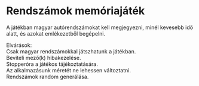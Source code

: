 # Rendszámok memóriajáték
A játékban magyar autórendszámokat kell megjegyezni, minél kevesebb idő alatt, és azokat emlékezetből begépelni.

Elvárások:<br />
Csak magyar rendszámokkal játszhatunk a játékban.<br />
Beviteli mező(k) hibakezelése.<br />
Stopperóra a játékos tájékoztatására.<br />
Az alkalmazásunk méretét ne lehessen változtatni.<br />
Rendszámok random generálása.<br />

